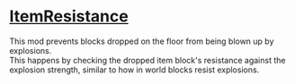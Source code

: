 # [ItemResistance](https://www.curseforge.com/minecraft/mc-mods/itemresistance)

This mod prevents blocks dropped on the floor from being blown up by explosions.<br>
This happens by checking the dropped item block's resistance against the explosion strength, similar to how in world blocks resist explosions.